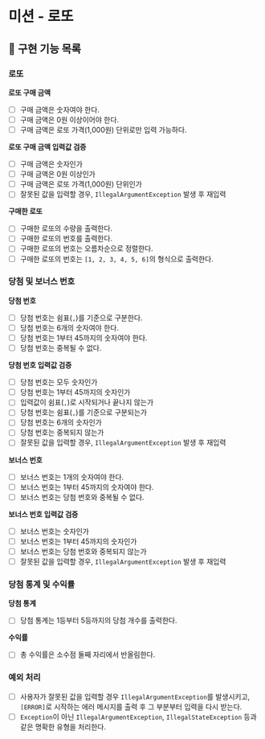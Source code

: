 # 미션 - 로또

## 🚀 구현 기능 목록

### 로또

**로또 구매 금액**

- [ ] 구매 금액은 숫자여야 한다.
- [ ] 구매 금액은 0원 이상이어야 한다.
- [ ] 구매 금액은 로또 가격(1,000원) 단위로만 입력 가능하다.

**로또 구매 금액 입력값 검증**

- [ ] 구매 금액은 숫자인가
- [ ] 구매 금액은 0원 이상인가
- [ ] 구매 금액은 로또 가격(1,000원) 단위인가
- [ ] 잘못된 값을 입력할 경우, `IllegalArgumentException` 발생 후 재입력

**구매한 로또**

- [ ] 구매한 로또의 수량을 출력한다.
- [ ] 구매한 로또의 번호를 출력한다.
- [ ] 구매한 로또의 번호는 오름차순으로 정렬한다.
- [ ] 구매한 로또의 번호는 `[1, 2, 3, 4, 5, 6]`의 형식으로 출력한다.

### 당첨 및 보너스 번호

**당첨 번호**

- [ ] 당첨 번호는 쉼표(`,`)를 기준으로 구분한다.
- [ ] 당첨 번호는 6개의 숫자여야 한다.
- [ ] 당첨 번호는 1부터 45까지의 숫자여야 한다.
- [ ] 당첨 번호는 중복될 수 없다.

**당첨 번호 입력값 검증**

- [ ] 당첨 번호는 모두 숫자인가
- [ ] 당첨 번호는 1부터 45까지의 숫자인가
- [ ] 입력값이 쉼표(`,`)로 시작되거나 끝나지 않는가
- [ ] 당첨 번호는 쉼표(`,`)를 기준으로 구분되는가
- [ ] 당첨 번호는 6개의 숫자인가
- [ ] 당첨 번호는 중복되지 않는가
- [ ] 잘못된 값을 입력할 경우, `IllegalArgumentException` 발생 후 재입력

**보너스 번호**

- [ ] 보너스 번호는 1개의 숫자여야 한다.
- [ ] 보너스 번호는 1부터 45까지의 숫자여야 한다.
- [ ] 보너스 번호는 당첨 번호와 중복될 수 없다.

**보너스 번호 입력값 검증**

- [ ] 보너스 번호는 숫자인가
- [ ] 보너스 번호는 1부터 45까지의 숫자인가
- [ ] 보너스 번호는 당첨 번호와 중복되지 않는가
- [ ] 잘못된 값을 입력할 경우, `IllegalArgumentException` 발생 후 재입력

### 당첨 통계 및 수익률

**당첨 통계**

- [ ] 당첨 통계는 1등부터 5등까지의 당첨 개수를 출력한다.

**수익률**

- [ ] 총 수익률은 소수점 둘째 자리에서 반올림한다.

### 예외 처리

- [ ] 사용자가 잘못된 값을 입력할 경우 `IllegalArgumentException`를 발생시키고, `[ERROR]`로 시작하는 에러 메시지를 출력 후 그 부분부터 입력을 다시 받는다.
- [ ] `Exception`이 아닌 `IllegalArgumentException`, `IllegalStateException` 등과 같은 명확한 유형을 처리한다.